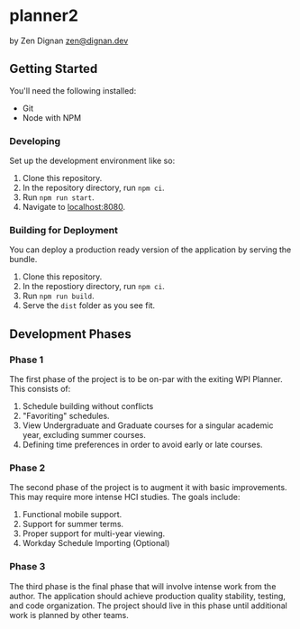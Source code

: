 # planner2
by Zen Dignan <zen@dignan.dev>

## Getting Started
You'll need the following installed:
- Git
- Node with NPM
### Developing
Set up the development environment like so:
1. Clone this repository.
2. In the repository directory, run `npm ci`.
3. Run `npm run start`.
4. Navigate to [localhost:8080](http://localhost:8080).

### Building for Deployment
You can deploy a production ready version of the application by serving the bundle.
1. Clone this repository.
2. In the repostiory directory, run `npm ci`.
3. Run `npm run build`.
4. Serve the `dist` folder as you see fit.

## Development Phases
### Phase 1
The first phase of the project is to be on-par with the exiting WPI Planner. This consists of:
1. Schedule building without conflicts
2. "Favoriting" schedules.
3. View Undergraduate and Graduate courses for a singular academic year, excluding summer courses.
4. Defining time preferences in order to avoid early or late courses.

### Phase 2
The second phase of the project is to augment it with basic improvements. This may require more intense HCI studies. The goals include:
1. Functional mobile support.
2. Support for summer terms.
3. Proper support for multi-year viewing.
4. Workday Schedule Importing (Optional)

### Phase 3
The third phase is the final phase that will involve intense work from the author. The application should achieve production quality stability, testing, and code organization. The project should live in this phase until additional work is planned by other teams.
